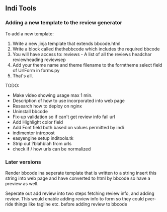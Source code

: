 ## Indi Tools

### Adding a new template to the review generator

To add a new template:

1. Write a new jinja template that extends bbcode.html
2. Write a block called thethebbcode which includes the required bbcode
3. You will have access to:
    reviews - A list of all the reviews
    headchar
    reviewheading
    reviewsep
4. Add your theme name and theme filename to the formtheme select field of UrlForm
   in forms.py
5. That's all.

TODO:

* Make video showing usage max 1 min.
* Description of how to use incorporated into web page
* Research how to deploy on nginx
* Uninstall bbcode
* Fix-up validation so if can't get review info fail url
* Add Highlight color field
* Add Font field both based on values permitted by indi
* indimentor intropost
* easyengine setup inditools.tk
* Strip out ?blahblah from urls
* check if / how urls can be normalized

### Later versions


Render bbcode ina seperate template that is written to a string
insert this string into web page and have converted to html by
bbcode so have a preview as well.
   
Seperate out add review into two steps fetching review info, and adding 
review.  This would enable adding review info to form so they could
pver-ride things like tagline etc. before adding review to bbcode





